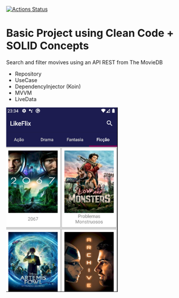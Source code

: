 

[![Actions Status](https://github.com/c-guedes/likeflix/workflows/android-runner/badge.svg)](https://github.com/c-guedes/likeflix/actions)


# Basic Project using Clean Code + SOLID Concepts

Search and filter movives using an API REST from The MovieDB

* Repository
* UseCase
* DependencyInjector (Koin)
* MVVM
* LiveData

<img src="app.png" align="left" style="height:50%" height="600" width="300" >
